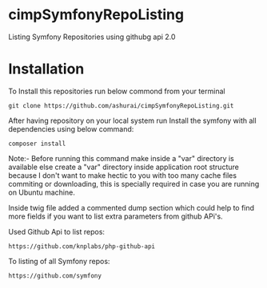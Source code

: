 # cimpSymfonyRepoListing
Listing Symfony Repositories using githubg api 2.0

# Installation
To Install this repositories run below commond from your terminal

`git clone https://github.com/ashurai/cimpSymfonyRepoListing.git`

After having repository on your local system run Install the symfony with all dependencies using below command:

`composer install `

Note:- Before running this command make inside a "var" directory is available else create a "var" directory inside application root structure because I don't want to make hectic to you with too many cache files commiting or downloading, this is specially required in case you are running on Ubuntu machine.

Inside twig file added a commented dump section which could help to find more fields if you want to list extra parameters from github APi's.

Used Github Api to list repos:

`https://github.com/knplabs/php-github-api`

To listing of all Symfony repos:

`https://github.com/symfony`
